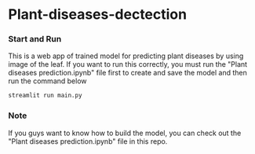 # Plant-diseases-dectection
### Start and Run
This is a web app of trained model for predicting plant diseases by using image of the leaf. If you want to run this correctly, you must run the "Plant diseases prediction.ipynb" file first to create and save the model and then run the command below
```bash
streamlit run main.py
```

### Note
If you guys want to know how to build the model, you can check out the "Plant diseases prediction.ipynb" file in this repo.